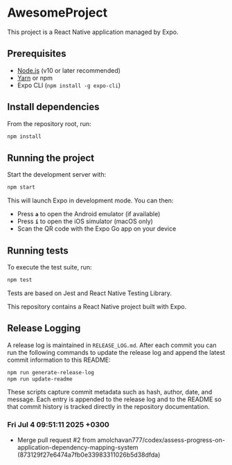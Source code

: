 # AwesomeProject


This project is a React Native application managed by Expo.

## Prerequisites

- [Node.js](https://nodejs.org/) (v10 or later recommended)
- [Yarn](https://yarnpkg.com/) or npm
- Expo CLI (`npm install -g expo-cli`)

## Install dependencies

From the repository root, run:

```bash
npm install
```

## Running the project

Start the development server with:

```bash
npm start
```

This will launch Expo in development mode. You can then:

- Press **`a`** to open the Android emulator (if available)
- Press **`i`** to open the iOS simulator (macOS only)
- Scan the QR code with the Expo Go app on your device

## Running tests

To execute the test suite, run:

```bash
npm test
```

Tests are based on Jest and React Native Testing Library.

This repository contains a React Native project built with Expo.

## Release Logging

A release log is maintained in `RELEASE_LOG.md`. After each commit you can run the following commands to update the release log and append the latest commit information to this README:

```bash
npm run generate-release-log
npm run update-readme
```

These scripts capture commit metadata such as hash, author, date, and message. Each entry is appended to the release log and to the README so that commit history is tracked directly in the repository documentation.

### Fri Jul 4 09:51:11 2025 +0300
- Merge pull request #2 from amolchavan777/codex/assess-progress-on-application-dependency-mapping-system (873129f27e6474a7fb0e33983311026b5d38dfda)

